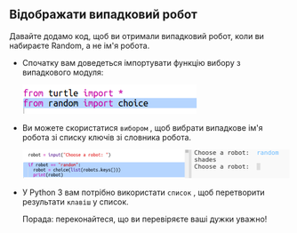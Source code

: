 ## Відображати випадковий робот

Давайте додамо код, щоб ви отримали випадковий робот, коли ви набираєте Random, а не ім'я робота.

+ Спочатку вам доведеться імпортувати функцію вибору з випадкового модуля:
    
    ![скріншот](images/robotrumps-random.png)

+ Ви можете скористатися `вибором` , щоб вибрати випадкове ім'я робота зі списку ключів зі словника робота.
    
    ![скріншот](images/robotrumps-choice.png)

+ У Python 3 вам потрібно використати `список` , щоб перетворити результати `клавіш` у список.
    
    Порада: переконайтеся, що ви перевіряєте ваші дужки уважно!